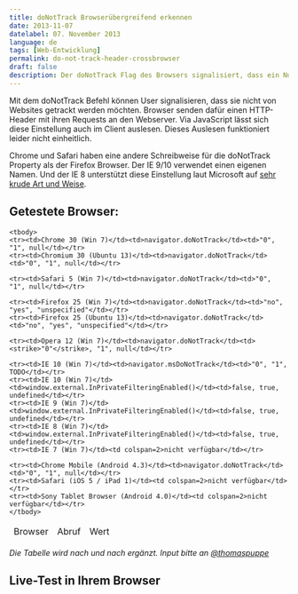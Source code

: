 ```yaml
---
title: doNotTrack Browserübergreifend erkennen
date: 2013-11-07
datelabel: 07. November 2013
language: de
tags: [Web-Entwicklung]
permalink: do-not-track-header-crossbrowser
draft: false
description: Der doNotTrack Flag des Browsers signalisiert, dass ein Nutzer nicht getrackt werden möchte. Diese Information lässt sich per JS auslesen &mdash; jedoch je nach browser unterschiedlch.
---
```


Mit dem doNotTrack Befehl können User signalisieren, dass sie nicht von Websites getrackt werden möchten. Browser senden dafür einen HTTP-Header mit ihren Requests an den Webserver. Via JavaScript lässt sich diese Einstellung auch im Client auslesen. Dieses Auslesen funktioniert leider nicht einheitlich.

Chrome und Safari haben eine andere Schreibweise für die doNotTrack Property als der Firefox Browser. Der IE 9/10 verwendet einen eigenen Namen. Und der IE 8 unterstützt diese Einstellung laut Microsoft auf <a href="http://ie.microsoft.com/TEStdrive/Browser/DoNotTrack/Default.html">sehr krude Art und Weise</a>.


## Getestete Browser:

<table>
	<thead>
	<tr><td>Browser</td><td>Abruf</td><td>Wert</td></tr>
	</thead>

	<tbody>
	<tr><td>Chrome 30 (Win 7)</td><td>navigator.doNotTrack</td><td>"0", "1", null</td></tr>
	<tr><td>Chromium 30 (Ubuntu 13)</td><td>navigator.doNotTrack</td><td>"0", "1", null</td></tr>

	<tr><td>Safari 5 (Win 7)</td><td>navigator.doNotTrack</td><td>"0", "1", null</td></tr>

	<tr><td>Firefox 25 (Win 7)</td><td>navigator.doNotTrack</td><td>"no", "yes", "unspecified"</td></tr>
	<tr><td>Firefox 25 (Ubuntu 13)</td><td>navigator.doNotTrack</td><td>"no", "yes", "unspecified"</td></tr>

	<tr><td>Opera 12 (Win 7)</td><td>navigator.doNotTrack</td><td><strike>"0"</strike>, "1", null</td></tr>

	<tr><td>IE 10 (Win 7)</td><td>navigator.msDoNotTrack</td><td>"0", "1", TODO</td></tr>
	<tr><td>IE 10 (Win 7)</td><td>window.external.InPrivateFilteringEnabled()</td><td>false, true, undefined</td></tr>
	<tr><td>IE 9 (Win 7)</td><td>window.external.InPrivateFilteringEnabled()</td><td>false, true, undefined</td></tr>
	<tr><td>IE 8 (Win 7)</td><td>window.external.InPrivateFilteringEnabled()</td><td>false, true, undefined</td></tr>
	<tr><td>IE 7 (Win 7)</td><td colspan=2>nicht verfügbar</td></tr>

	<tr><td>Chrome Mobile (Android 4.3)</td><td>navigator.doNotTrack</td><td>"0", "1", null</td></tr>
	<tr><td>Safari (iOS 5 / iPad 1)</td><td colspan=2>nicht verfügbar</td></tr>
	<tr><td>Sony Tablet Browser (Android 4.0)</td><td colspan=2>nicht verfügbar</td></tr>
	</tbody>
</table>

<em>Die Tabelle wird nach und nach ergänzt. Input bitte an <a href="https://twitter.com/thomaspuppe">@thomaspuppe</a></em>


## Live-Test in Ihrem Browser


<pre id="jsOutput"></pre>

<script>

var jsOutput = document.getElementById('jsOutput');

jsOutput.innerHTML+= "// Check in normal Browsers\n";
if (typeof navigator.doNotTrack !== 'undefined') {
	jsOutput.innerHTML+= "navigator.doNotTrack ist verfügbar.\n";
	jsOutput.innerHTML+= "navigator.doNotTrack = " + navigator.doNotTrack + " (" + typeof navigator.doNotTrack + ")\n";
} else {
	jsOutput.innerHTML+= "navigator.doNotTrack ist nicht verfügbar.\n";

}
jsOutput.innerHTML+= "\n";


jsOutput.innerHTML+= "// Check in IE 9/10\n";
if (typeof navigator.msDoNotTrack !== 'undefined') {
	jsOutput.innerHTML+= "navigator.msDoNotTrack ist verfügbar.\n";
	jsOutput.innerHTML+= "navigator.msDoNotTrack = " + navigator.msDoNotTrack + " (" + typeof navigator.msDoNotTrack + ")\n";
} else {
	jsOutput.innerHTML+= "navigator.msDoNotTrack ist nicht verfügbar.\n";

}
jsOutput.innerHTML+= "\n";


jsOutput.innerHTML+= "// Check in IE 8\n";
if (typeof window.external !== 'undefined' &&
    typeof window.external.InPrivateFilteringEnabled !== 'undefined') {
	jsOutput.innerHTML+= "window.external.InPrivateFilteringEnabled ist verfügbar.\n";
	jsOutput.innerHTML+= "window.external.InPrivateFilteringEnabled() = " + window.external.InPrivateFilteringEnabled() + " (" + typeof window.external.InPrivateFilteringEnabled() + ")\n";
} else {
	jsOutput.innerHTML+= "window.external.InPrivateFilteringEnabled ist nicht verfügbar.\n";

}
jsOutput.innerHTML+= "\n";

jsOutput.innerHTML+= "// User Agent\n";
jsOutput.innerHTML+= navigator.userAgent + "\n";

</script>
